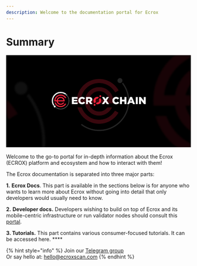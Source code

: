 ```yaml
---
description: Welcome to the documentation portal for Ecrox
---
```


# Summary

![](<.gitbook/assets/docs_1500x500.png>)

Welcome to the go-to portal for in-depth information about the Ecrox (ECROX) platform and ecosystem and how to interact with them!

The Ecrox documentation is separated into three major parts:

**1.** **Ecrox Docs**. This part is available in the sections below is for anyone who wants to learn more about Ecrox without going into detail that only developers would usually need to know.

**2.** **Developer docs.** Developers wishing to build on top of Ecrox and its mobile-centric infrastructure or run validator nodes should consult this [portal](https://developers.ecroxscan.com).&#x20;

**3. Tutorials.** This part contains various consumer-focused tutorials. It can be accessed here. **** &#x20;

{% hint style="info" %}
Join our [Telegram group](https://t.me/)\
Or say hello at: hello@ecroxscan.com
{% endhint %}
